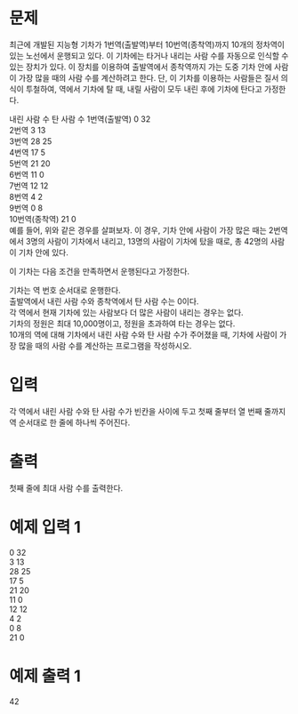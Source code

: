 # 문제
최근에 개발된 지능형 기차가 1번역(출발역)부터 10번역(종착역)까지 10개의 정차역이 있는 노선에서 운행되고 있다. 이 기차에는 타거나 내리는 사람 수를 자동으로 인식할 수 있는 장치가 있다. 이 장치를 이용하여 출발역에서 종착역까지 가는 도중 기차 안에 사람이 가장 많을 때의 사람 수를 계산하려고 한다. 단, 이 기차를 이용하는 사람들은 질서 의식이 투철하여, 역에서 기차에 탈 때, 내릴 사람이 모두 내린 후에 기차에 탄다고 가정한다.

내린 사람 수	탄 사람 수
1번역(출발역)	0	32  
2번역	3	13  
3번역	28	25  
4번역	17	5  
5번역	21	20  
6번역	11	0  
7번역	12	12  
8번역	4	2  
9번역	0	8  
10번역(종착역)	21	0  
예를 들어, 위와 같은 경우를 살펴보자. 이 경우, 기차 안에 사람이 가장 많은 때는 2번역에서 3명의 사람이 기차에서 내리고, 13명의 사람이 기차에 탔을 때로, 총 42명의 사람이 기차 안에 있다.

이 기차는 다음 조건을 만족하면서 운행된다고 가정한다.

기차는 역 번호 순서대로 운행한다.  
출발역에서 내린 사람 수와 종착역에서 탄 사람 수는 0이다.  
각 역에서 현재 기차에 있는 사람보다 더 많은 사람이 내리는 경우는 없다.  
기차의 정원은 최대 10,000명이고, 정원을 초과하여 타는 경우는 없다.  
10개의 역에 대해 기차에서 내린 사람 수와 탄 사람 수가 주어졌을 때, 기차에 사람이 가장 많을 때의 사람 수를 계산하는 프로그램을 작성하시오.  

# 입력
각 역에서 내린 사람 수와 탄 사람 수가 빈칸을 사이에 두고 첫째 줄부터 열 번째 줄까지 역 순서대로 한 줄에 하나씩 주어진다. 

# 출력
첫째 줄에 최대 사람 수를 출력한다.  

# 예제 입력 1 
0 32  
3 13  
28 25  
17 5  
21 20  
11 0  
12 12  
4 2  
0 8  
21 0  
# 예제 출력 1 
42
